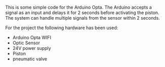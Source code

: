 This is some simple code for the Arduino Opta. The Arduino accepts a signal as an input and delays it for 2 seconds before activating the piston. The system can handle multiple signals from the sensor within 2 seconds.

For the project the following hardware has been used:
  - Arduino Opta WIFI
  - Optic Sensor
  - 24V power supply
  - Piston
  - pneumatic valve
